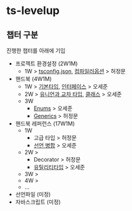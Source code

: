 # ts-levelup

## 챕터 구분

진행한 챕터를 아래에 기입

- 프로젝트 환경설정 (2W1M)
  - 1W > [tsconfig.json](https://github.com/fancy-conggi/ts-levelup/blob/master/content/tsconfig.json.md), [컴파일러옵션](https://github.com/fancy-conggi/ts-levelup/blob/master/content/compiler-option.md) > 허정문
- 핸드북 (4W1M)
  - 1W > [기본타입](https://github.com/fancy-conggi/ts-levelup/blob/master/content/W1%20-%20Basic%20Types.md), [인터페이스](https://github.com/fancy-conggi/ts-levelup/blob/master/content/W1%20-%20Interface.md) > 오세준
  - 2W > [유니언과 교차 타입](https://github.com/fancy-conggi/ts-levelup/blob/master/content/W2%20-%20Union%20%26%20Intersection.md), [클래스](https://github.com/fancy-conggi/ts-levelup/blob/master/content/W2%20-%20Class.md) > 오세준
  - 3W
    - [Enums](https://github.com/fancy-conggi/ts-levelup/blob/master/content/W3%20-%20Enums.md) > 오세준
    - [Generics](https://github.com/fancy-conggi/ts-levelup/blob/master/content/generic.md) > 허정문
- 핸드북 레퍼런스 (17W1M)
  - 1W
    - 고급 타입 > 허정문
    - [선언 병합](https://github.com/fancy-conggi/ts-levelup/blob/master/content/W4%20-%20Declaration%20merging.md) > 오세준
  - 2W >
    - Decorator > 허정문
    - [유틸리티타입](https://github.com/fancy-conggi/ts-levelup/blob/master/content/W5%20-%20Utility%20type.md) > 오세준
  - 3W >
  - 4W >
  - ...
- 선언파일 (미정)
- 자바스크립트 (미정)
